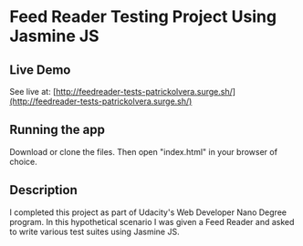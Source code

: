 # Feed Reader Testing Project Using Jasmine JS

## Live Demo

See live at: [http://feedreader-tests-patrickolvera.surge.sh/](http://feedreader-tests-patrickolvera.surge.sh/)

## Running the app

Download or clone the files. Then open "index.html" in your browser of choice.

## Description

I completed this project as part of Udacity's Web Developer Nano Degree program. In this hypothetical scenario I was given a Feed Reader and asked to write various test suites using Jasmine JS.
